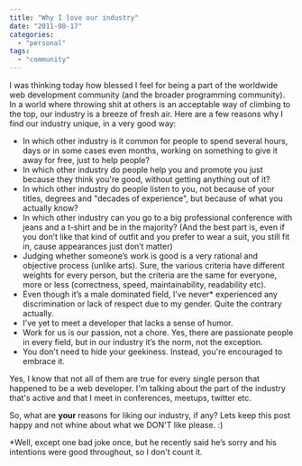 ```yaml
---
title: "Why I love our industry"
date: "2011-08-17"
categories: 
  - "personal"
tags: 
  - "community"
---
```


I was thinking today how blessed I feel for being a part of the worldwide web development community (and the broader programming community). In a world where throwing shit at others is an acceptable way of climbing to the top, our industry is a breeze of fresh air. Here are a few reasons why I find our industry unique, in a very good way:

- In which other industry is it common for people to spend several hours, days or in some cases even months, working on something to give it away for free, just to help people?
- In which other industry do people help you and promote you just because they think you're good, without getting anything out of it?
- In which other industry do people listen to you, not because of your titles, degrees and "decades of experience", but because of what you actually know?
- In which other industry can you go to a big professional conference with jeans and a t-shirt and be in the majority? (And the best part is, even if you don’t like that kind of outfit and you prefer to wear a suit, you still fit in, cause appearances just don’t matter)
- Judging whether someone’s work is good is a very rational and objective process (unlike arts). Sure, the various criteria have different weights for every person, but the criteria are the same for everyone, more or less (correctness, speed, maintainability, readability etc).
- Even though it’s a male dominated field, I’ve never\* experienced any discrimination or lack of respect due to my gender. Quite the contrary actually.
- I’ve yet to meet a developer that lacks a sense of humor.
- Work for us is our passion, not a chore. Yes, there are passionate people in every field, but in our industry it’s the norm, not the exception.
- You don't need to hide your geekiness. Instead, you're encouraged to embrace it.

Yes, I know that not all of them are true for every single person that happened to be a web developer. I'm talking about the part of the industry that's active and that I meet in conferences, meetups, twitter etc.

So, what are **your** reasons for liking our industry, if any? Lets keep this post happy and not whine about what we DON'T like please. :)

\*Well, except one bad joke once, but he recently said he’s sorry and his intentions were good throughout, so I don't count it.
